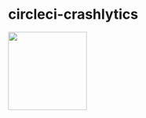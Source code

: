 # circleci-crashlytics
<a href='https://app.ship.io/dashboard#/jobs/10007/history' target='_blank'><img src='https://app.ship.io/jobs/HA38pJUZm_s318Yn/build_status.png' style='width:160px' /></a>

